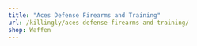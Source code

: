 ```yaml
---
title: "Aces Defense Firearms and Training"
url: /killingly/aces-defense-firearms-and-training/
shop: Waffen
---
```

